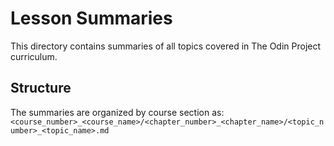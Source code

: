 # Lesson Summaries

This directory contains summaries of all topics covered in The Odin Project curriculum.

## Structure

The summaries are organized by course section as:
`<course_number>_<course_name>/<chapter_number>_<chapter_name>/<topic_number>_<topic_name>.md`